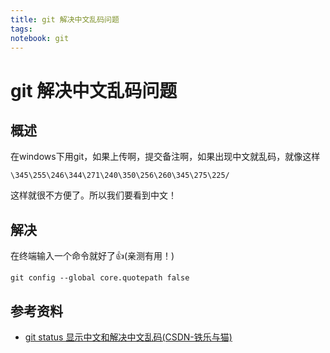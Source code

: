 ```yaml
---
title: git 解决中文乱码问题
tags: 
notebook: git
---
```

# git 解决中文乱码问题
## 概述
在windows下用git，如果上传啊，提交备注啊，如果出现中文就乱码，就像这样
```
\345\255\246\344\271\240\350\256\260\345\275\225/
```
这样就很不方便了。所以我们要看到中文！
## 解决
在终端输入一个命令就好了:+1:(亲测有用！)
```
git config --global core.quotepath false
```
## 参考资料
- [git status 显示中文和解决中文乱码(CSDN-铁乐与猫)](https://blog.csdn.net/u012145252/article/details/81775362)

